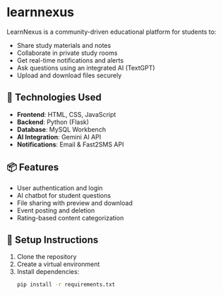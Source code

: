 # learnnexus
LearnNexus is a community-driven educational platform for students to:

- Share study materials and notes
- Collaborate in private study rooms
- Get real-time notifications and alerts
- Ask questions using an integrated AI (TextGPT)
- Upload and download files securely

## 🚀 Technologies Used

- **Frontend**: HTML, CSS, JavaScript
- **Backend**: Python (Flask)
- **Database**: MySQL Workbench
- **AI Integration**: Gemini AI API
- **Notifications**: Email & Fast2SMS API

## 📦 Features

- User authentication and login
- AI chatbot for student questions
- File sharing with preview and download
- Event posting and deletion
- Rating-based content categorization

## 🔧 Setup Instructions

1. Clone the repository
2. Create a virtual environment
3. Install dependencies:
   ```bash
   pip install -r requirements.txt
